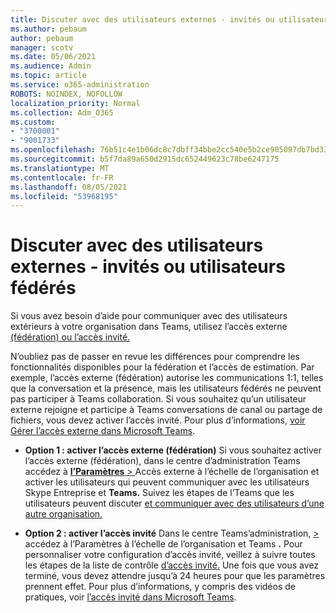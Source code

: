 ```yaml
---
title: Discuter avec des utilisateurs externes - invités ou utilisateurs fédérés
ms.author: pebaum
author: pebaum
manager: scotv
ms.date: 05/06/2021
ms.audience: Admin
ms.topic: article
ms.service: o365-administration
ROBOTS: NOINDEX, NOFOLLOW
localization_priority: Normal
ms.collection: Adm_O365
ms.custom:
- "3700001"
- "9001733"
ms.openlocfilehash: 76b51c4e1b06dc8c7dbff34bbe2cc540e5b2ce905097db7bd33ff2884d8a5469
ms.sourcegitcommit: b5f7da89a650d2915dc652449623c78be6247175
ms.translationtype: MT
ms.contentlocale: fr-FR
ms.lasthandoff: 08/05/2021
ms.locfileid: "53968195"
---
```

# <a name="chat-with-external-users---guests-or-federated-users"></a>Discuter avec des utilisateurs externes - invités ou utilisateurs fédérés

Si vous avez besoin d’aide pour communiquer avec des utilisateurs extérieurs à votre organisation dans Teams, utilisez l’accès externe [(fédération) ou l’accès invité.](/microsoftteams/manage-external-access#external-access-vs-guest-access)

N’oubliez pas de passer en revue les différences pour comprendre les fonctionnalités disponibles pour la fédération et l’accès de estimation. Par exemple, l’accès externe (fédération) autorise les communications 1:1, telles que la conversation et la présence, mais les utilisateurs fédérés ne peuvent pas participer à Teams collaboration. Si vous souhaitez qu’un utilisateur externe rejoigne et participe à Teams conversations de canal ou partage de fichiers, vous devez activer l’accès invité. Pour plus d’informations, [voir Gérer l’accès externe dans Microsoft Teams](/microsoftteams/manage-external-access#external-access-vs-guest-access).

- **Option 1 : activer l’accès externe (fédération)** Si vous souhaitez activer l’accès externe (fédération), dans le centre d’administration Teams accédez à [ **l’Paramètres**  > ](https://admin.teams.microsoft.com/company-wide-settings/external-communications) Accès externe à l’échelle de l’organisation et activer les utilisateurs qui peuvent communiquer avec les utilisateurs Skype Entreprise et **Teams.** Suivez les étapes de l’Teams que les utilisateurs peuvent discuter [et communiquer avec des utilisateurs d’une autre organisation.](/microsoftteams/manage-external-access#let-your-teams-users-chat-and-communicate-with-users-in-another-organization)

- **Option 2 : activer l’accès invité** Dans le centre Teams’administration, [   > ](https://admin.teams.microsoft.com/company-wide-settings/guest-configuration) accédez à l’Paramètres à l’échelle de l’organisation et Teams **.** Pour personnaliser votre configuration d’accès invité, veillez à suivre toutes les étapes de la liste de contrôle [d’accès invité.](/microsoftteams/guest-access-checklist) Une fois que vous avez terminé, vous devez attendre jusqu’à 24 heures pour que les paramètres prennent effet. Pour plus d’informations, y compris des vidéos de pratiques, voir [l’accès invité dans Microsoft Teams](/microsoftteams/guest-access).